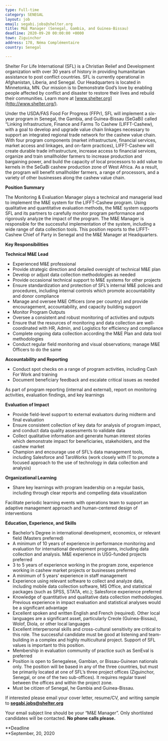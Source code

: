 ```yaml
---
type: Full-time
category: SENEGAL
layout: job
email: segabi.jobs@shelter.org
title: M&E Manager (Senegal, Gambia, and Guinea-Bissau)
deadline: 2020-09-20 00:00:00 +0000
town: Ziguinchor
address: 178, Néma Complémentaire
country: Senegal

---
```

Shelter For Life International (SFL) is a Christian Relief and Development organization with over 30 years of history in providing humanitarian assistance to post conflict countries. SFL is currently operational in Afghanistan, Liberia, and Senegal. Our Headquarters is located in Minnetonka, MN. Our mission is to Demonstrate God’s love by enabling people affected by conflict and disaster to restore their lives and rebuild their communities. Learn more at [www.shelter.org](http://www.shelter.org/).

Under the USDA/FAS Food For Progress (FFPr), SFL will implement a six-year program in Senegal, the Gambia, and Guinea-Bissau (SeGaBi) called “Linking Infrastructure, Finance and Farms To Cashew (LIFFT-Cashew), with a goal to develop and upgrade value chain linkages necessary to support an integrated regional trade network for the cashew value chain. With four program components (market infrastructure, financial services, market access and linkages, and on-farm practices), LIFFT-Cashew will create durable trade infrastructure, increase access to financial services, organize and train smallholder farmers to increase production and bargaining power, and build the capacity of local processors to add value to kernels in the SeGaBi cashew production zone of West Africa. As a result, the program will benefit smallholder farmers, a range of processors, and a variety of other businesses along the cashew value chain.

**Position Summary**

The Monitoring & Evaluation Manager plays a technical and managerial lead to implement the M&E system for the LIFFT-Cashew program. Using qualitative and quantitative evaluation methods, the M&E system supports SFL and its partners to carefully monitor program performance and rigorously analyze the impact of the program. The M&E Manager is responsible for the successful implementation of the system, including a wide range of data collection tools. This position reports to the LIFFT-Cashew Chief of Party in Senegal and the M&E Manager at Headquarters.

**Key Responsibilities**

**Technical M&E Lead**

* Experienced M&E professional
* Provide strategic direction and detailed oversight of technical M&E plan
* Develop or adjust data collection methodologies as needed
* Provide occasional technical support to M&E systems for other projects
* Ensure standardization and protection of SFL’s internal M&E policies and procedures, including internal controls which promote accountability and donor compliance
* Manage and oversee M&E Officers (one per country) and provide encouragement, accountability, and capacity building support
* Monitor Program Outputs
* Oversee a consistent and robust monitoring of activities and outputs
* Ensure that the resources of monitoring and data collection are well-coordinated with HR, Admin, and Logistics for efficiency and compliance
* Complete ongoing data collection according the M&E Plan and data tool methodologies
* Conduct regular field monitoring and visual observations; manage M&E Officers to do the same

**Accountability and Reporting**

* Conduct spot checks on a range of program activities, including Cash For Work and training
* Document beneficiary feedback and escalate critical issues as needed

As part of program reporting (internal and external), report on monitoring activities, evaluation findings, and key learnings

**Evaluation of Impact**

* Provide field-level support to external evaluators during midterm and final evaluation
* Ensure consistent collection of key data for analysis of program impact, and conduct data quality assessments to validate data
* Collect qualitative information and generate human interest stories which demonstrate impact for beneficiaries, stakeholders, and the cashew market
* Champion and encourage use of SFL’s data management tools, including Salesforce and TaroWorks (work closely with IT to promote a focused approach to the use of technology in data collection and analysis)

**Organizational Learning**

* Share key learnings with program leadership on a regular basis, including through clear reports and compelling data visualization

Facilitate periodic learning events with operations team to support an adaptive management approach and human-centered design of interventions

**Education, Experience, and Skills**

* Bachelor’s Degree in international development, economics, or relevant field (Masters preferred)
* A minimum of 10 years of experience in performance monitoring and evaluation for international development programs, including data collection and analysis. M&E experience in USG-funded projects preferred
* 3 to 5 years of experience working in the program zone, experience working in cashew market projects or businesses preferred
* A minimum of 5 years’ experience in staff management
* Experience using relevant software to collect and analyze data, including mobile data collection software, MS Office, and statistical packages (such as SPSS, STATA, etc.); Salesforce experience preferred
* Knowledge of quantitative and qualitative data collection methodologies. Previous experience in impact evaluation and statistical analyses would be a significant advantage
* Excellent spoken and written English and French (required). Other local languages are a significant asset, particularly Creole (Guinea-Bissau), Wolof, Diola, or other local languages
* Excellent interpersonal skills and cross-cultural sensitivity are critical to this role. The successful candidate must be good at listening and team-building in a complex and highly multicultural project. Support of SFL values is important to this position.
* Membership in evaluation community of practice such as SenEval is preferred
* Position is open to Senegalese, Gambian, or Bissau-Guinean nationals only. The position will be based in any of the three countries, but must be primarily located at one of SFL’s three project offices (Ziguinchor, Senegal, or one of the two sub-offices). It requires regular travel between the offices and within the project zone.
* Must be citizen of Senegal, he Gambia and Guinea-Bissau.

If interested please email your cover letter, resume/CV, and writing sample to [**segabi.jobs@shelter.org**](mailto:segabi.jobs@shelter.org)

Your email subject line should be your “M&E Manager”. Only shortlisted candidates will be contacted. **No phone calls please.**

**Deadline  
**September, 20, 2020